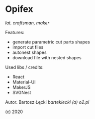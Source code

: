 # Opifex
*lat. craftsman, maker*

Features:
- generate parametric cut parts shapes
- import cut files
- autonest shapes
- download file with nested shapes

Used libs / credits:
- React
- Material-UI
- MakerJS
- SVGNest

Autor.
Bartosz Łęcki
*barteklecki (a) o2.pl*

(c) 2020
